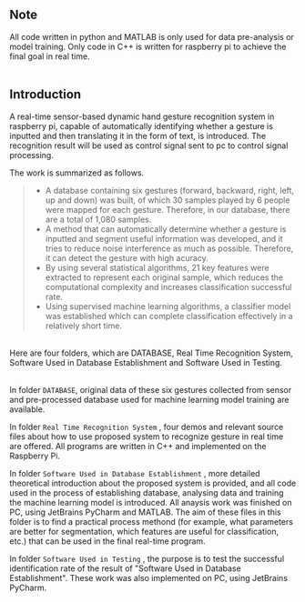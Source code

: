 Note
--
All code written in python and MATLAB is only used for data pre-analysis or model training. Only code in C++ is written for raspberry pi to achieve the final goal in real time.<br>
<br>

Introduction
--
A real-time sensor-based dynamic hand gesture recognition system in raspberry pi, capable of automatically identifying whether a gesture is inputted and then translating it in the form of text, is introduced. The recognition result will be used as control signal sent to pc to control signal processing. <br>

The work is summarized as follows.<br>
>* A database containing six gestures (forward, backward, right, left, up and down) was built, of which 30 samples played by 6 people were mapped for each gesture. Therefore, in our database, there are a total of 1,080 samples.<br>
>* A method that can automatically determine whether a gesture is inputted and segment useful information was developed, and it tries to reduce noise interference as much as possible. Therefore, it can detect the gesture with high acuracy.<br> 
>* By using several statistical algorithms, 21 key features were extracted to represent each original sample, which reduces the computational complexity and increases classification successful rate.<br>
>* Using supervised machine learning algorithms, a classifier model was established which can complete classification effectively in a relatively short time.<br>

<br>
Here are four folders, which are DATABASE, Real Time Recognition System, Software Used in Database Establishment and Software Used in Testing.<br>
<br>

In folder `DATABASE`, original data of these six gestures collected from sensor and pre-processed database used for machine learning model training are available.<br>

In folder `Real Time Recognition System` , four demos and relevant source files about how to use proposed system to recognize gesture in real time are offered. All programs are written in C++ and implemented on the Raspberry Pi. <br>

In folder `Software Used in Database Establishment` , more detailed theoretical introduction about the proposed system is provided, and all code used in the process of establishing database, analysing data and training the machine learning model is introduced. All anaysis work was finished on PC, using JetBrains PyCharm and MATLAB. The aim of these files in this folder is to find a practical process methond (for example, what parameters are better for segmentation, which features are useful for classification, etc.) that can be used in the final real-time program. <br>

In folder `Software Used in Testing` , the purpose is to test the successful identification rate of the result of "Software Used in Database Establishment". These work was also implemented on PC, using JetBrains PyCharm.<br>
